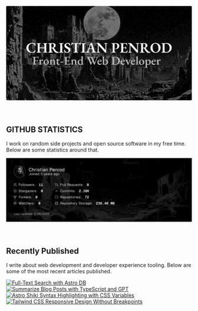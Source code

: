 
<picture>
  <source media="(prefers-color-scheme: dark)" srcset="assets/banner.dark.png?v=b1e2c152-a335-46cf-9116-1a3a5becbaca" width="843px" />
  <source media="(prefers-color-scheme: light)" srcset="assets/banner.light.png?v=b1e2c152-a335-46cf-9116-1a3a5becbaca" width="843px" />
  <img src="assets/banner.dark.png?v=b1e2c152-a335-46cf-9116-1a3a5becbaca" alt="Banner" width="843px" />
</picture>
<br />
<br />
<br />
<h2>GITHUB STATISTICS</h2>
<p>I work on random side projects and open source software in my free time. Below are some statistics around that.</p>
<picture>
  <source media="(prefers-color-scheme: dark)" srcset="assets/statistics.dark.png?v=b1e2c152-a335-46cf-9116-1a3a5becbaca" width="843px" />
  <source media="(prefers-color-scheme: light)" srcset="assets/statistics.light.png?v=b1e2c152-a335-46cf-9116-1a3a5becbaca" width="843px" />
  <img src="assets/statistics.dark.png?v=b1e2c152-a335-46cf-9116-1a3a5becbaca" alt="Github Statistics" width="843px" />
</picture>
<br />
<br />
<br />
<h2>Recently Published</h2>
<p>I write about web development and developer experience tooling. Below are some of the most recent articles published.</p>
<a href="https://christianpenrod.com/blog/full-text-search-with-astro-db"><img src="https://christianpenrod.com/blog/full-text-search-with-astro-db.png?v=b1e2c152-a335-46cf-9116-1a3a5becbaca" alt="Full-Text Search with Astro DB" width="421px" /></a>
<a href="https://christianpenrod.com/blog/summarize-blog-posts-with-typescript-and-gpt"><img src="https://christianpenrod.com/blog/summarize-blog-posts-with-typescript-and-gpt.png?v=b1e2c152-a335-46cf-9116-1a3a5becbaca" alt="Summarize Blog Posts with TypeScript and GPT" width="421px" /></a>
<a href="https://christianpenrod.com/blog/astro-shiki-syntax-highlighting-with-css-variables"><img src="https://christianpenrod.com/blog/astro-shiki-syntax-highlighting-with-css-variables.png?v=b1e2c152-a335-46cf-9116-1a3a5becbaca" alt="Astro Shiki Syntax Highlighting with CSS Variables" width="421px" /></a>
<a href="https://christianpenrod.com/blog/tailwindcss-responsive-design-without-breakpoints"><img src="https://christianpenrod.com/blog/tailwindcss-responsive-design-without-breakpoints.png?v=b1e2c152-a335-46cf-9116-1a3a5becbaca" alt="Tailwind CSS Responsive Design Without Breakpoints" width="421px" /></a>
